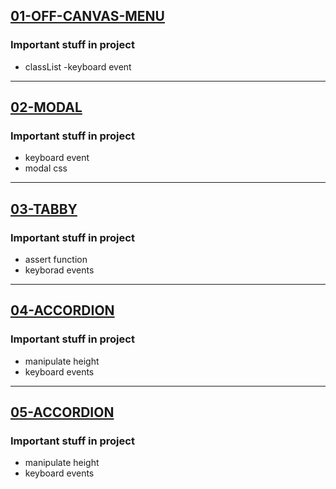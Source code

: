 [01-OFF-CANVAS-MENU](https://kwl-off-canvas-menu.netlify.app/) 
---
### Important stuff in project

- classList
-keyboard event

---

[02-MODAL](https://kwl-modal.netlify.app/) 
---
### Important stuff in project

- keyboard event
- modal css

---

[03-TABBY](https://kwl-tabby.netlify.app/) 
---
### Important stuff in project

- assert function
- keyborad events

---

[04-ACCORDION](https://kwl-accordions.netlify.app/) 
---
### Important stuff in project

- manipulate height
- keyboard events

---

[05-ACCORDION](https://kwl-accordions.netlify.app/) 
---
### Important stuff in project

- manipulate height
- keyboard events







